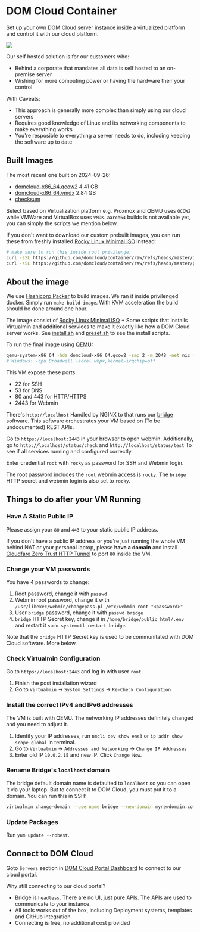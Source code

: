 # DOM Cloud Container

Set up your own DOM Cloud server instance inside a virtualized platform and control it with our cloud platform.

![](https://domcloud.co/assets/ss/selfhost.png)

Our self hosted solution is for our customers who:

+ Behind a corporate that mandates all data is self hosted to an on-premise server
+ Wishing for more computing power or having the hardware their your control

With Caveats:

+ This approach is generally more complex than simply using our cloud servers
+ Requires good knowledge of Linux and its networking components to make everything works
+ You're resposible to everything a server needs to do, including keeping the software up to date


## Built Images

The most recent one built on 2024-09-26:

+ [domcloud-x86_64.qcow2](https://domcloud-images.fra1.cdn.digitaloceanspaces.com/2409/domcloud-x86_64.qcow2) 4.41 GB
+ [domcloud-x86_64.vmdx](https://domcloud-images.fra1.cdn.digitaloceanspaces.com/2409/domcloud-x86_64.vmdx) 2.84 GB
+ [checksum](https://domcloud-images.fra1.cdn.digitaloceanspaces.com/2409/checksums.txt)

Select based on Virtualization platform e.g. Proxmox and QEMU uses `QCOW2` while VMWare and VirtualBox uses `VMDK`. `aarch64` builds is not available yet, you can simply the scripts we mention below. 

If you don't want to download our custom prebuilt images, you can run these from freshly installed [Rocky Linux Minimal ISO](https://rockylinux.org/download) instead:

```sh
# make sure to run this inside root privilenge:
curl -sSL https://github.com/domcloud/container/raw/refs/heads/master/install.sh | bash
curl -sSL https://github.com/domcloud/container/raw/refs/heads/master/preset.sh | bash
```

## About the image

We use [Hashicorp Packer](https://developer.hashicorp.com/packer/docs/install) to build images. We ran it inside privilenged docker. Simply run `make build-image`. With KVM acceleration the build should be done around one hour.

The image consist of [Rocky Linux Minimal ISO](https://rockylinux.org/download) + Some scripts that installs Virtualmin and additional services to make it exactly like how a DOM Cloud server works. See [install.sh](./install.sh) and [preset.sh](./preset.sh) to see the install scripts.


To run the final image using [QEMU](https://www.qemu.org):

```bash
qemu-system-x86_64 -hda domcloud-x86_64.qcow2 -smp 2 -m 2048 -net nic -net user,hostfwd=tcp::22-:22,hostfwd=tcp::80-:80,hostfwd=tcp::443-:443,hostfwd=tcp::2443-:2443 -cpu max -accel kvm
# Windows: -cpu Broadwell -accel whpx,kernel-irqchip=off
```

This VM expose these ports:

+ 22 for SSH
+ 53 for DNS
+ 80 and 443 for HTTP/HTTPS
+ 2443 for Webmin

There's `http://localhost` Handled by NGINX to that runs our [bridge](https://github.com/domcloud/bridge/) software. This software orchestrates your VM based on (To be undocumented) REST APIs.

Go to `https://localhost:2443` in your browser to open webmin. Additionally, go to `http://localhost/status/check` and  `http://localhost/status/test` To see if all services running and configured correctly.

Enter credential `root` with `rocky` as password for SSH and Webmin login. 

The root password includes the `root` webmin access is `rocky`. The `bridge` HTTP secret and webmin login is also set to `rocky`.

## Things to do after your VM Running

### Have A Static Public IP

Please assign your `80` and `443` to your static public IP address.

If you don't have a public IP address or you're just running the whole VM behind NAT or your personal laptop, please **have a domain** and install [Cloudfare Zero Trust HTTP Tunnel](https://medium.com/@tomer.klein/cloudflare-zero-trust-setting-up-my-first-tunnel-1276ae4b61a4) to port `80` inside the VM. 

### Change your VM passwords

You have 4 passwords to change:

1. Root password, change it with `passwd`
2. Webmin root password, change it with `/usr/libexec/webmin/changepass.pl /etc/webmin root "<password>"`
3. User `bridge` password, change it with `passwd bridge`
4. `bridge` HTTP Secret key, change it in `/home/bridge/public_html/.env` and restart it `sudo systemctl restart bridge`.

Note that the `bridge` HTTP Secret key is used to be communitated with DOM Cloud software. More below.

### Check Virtualmin Configuration

Go to `https://localhost:2443` and log in with user `root`. 

1. Finish the post installation wizard
2. Go to `Virtualmin` -> `System Settings` -> `Re-Check Configuration`

### Install the correct IPv4 and IPv6 addresses

The VM is built with QEMU. The networking IP addresses definitely changed and you need to adjust it.

1. Identify your IP addresses, run `nmcli dev show ens3` or `ip addr show scope global` in terminal.
2. Go to `Virtualmin` -> `Addresses and Networking` -> `Change IP Addresses`
3. Enter old IP `10.0.2.15` and new IP. Click `Change Now`.

### Rename Bridge's `localhost` domain

The bridge default domain name is defaulted to `localhost` so you can open it via your laptop. But to connect it to DOM Cloud, you must put it to a domain. You can run this in SSH:

```sh
virtualmin change-domain --username bridge --new-domain mynewdomain.com
```

### Update Packages

Run `yum update --nobest`.

## Connect to DOM Cloud

Goto `Servers` section in [DOM Cloud Portal Dashboard](https://my.domcloud.co) to connect to our cloud portal.

Why still connecting to our cloud portal?

+ Bridge is `headless`. There are no UI, just pure APIs. The APIs are used to communicate to your instance.
+ All tools works out of the box, including Deployment systems, templates and GitHub integration
+ Connecting is free, no additional cost provided

